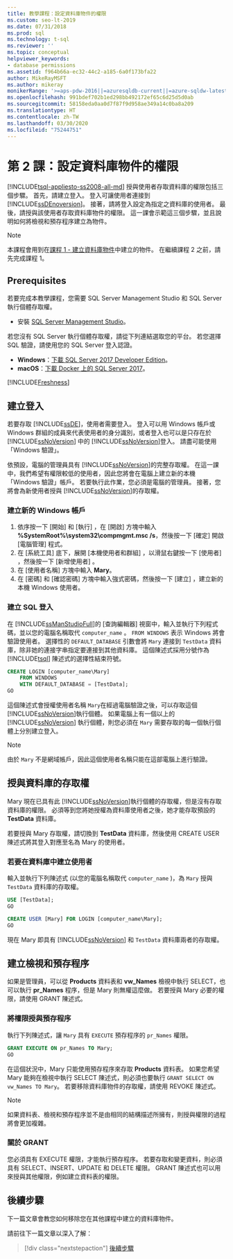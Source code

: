 ```yaml
---
title: 教學課程：設定資料庫物件的權限
ms.custom: seo-lt-2019
ms.date: 07/31/2018
ms.prod: sql
ms.technology: t-sql
ms.reviewer: ''
ms.topic: conceptual
helpviewer_keywords:
- database permissions
ms.assetid: f964b66a-ec32-44c2-a185-6a0f173bfa22
author: MikeRayMSFT
ms.author: mikeray
monikerRange: '>=aps-pdw-2016||=azuresqldb-current||=azure-sqldw-latest||>=sql-server-2016||=sqlallproducts-allversions||>=sql-server-linux-2017||=azuresqldb-mi-current'
ms.openlocfilehash: 991bdef702b1ed298bb492172ef65c6d25d5d0ab
ms.sourcegitcommit: 58158eda0aa0d7f87f9d958ae349a14c0ba8a209
ms.translationtype: HT
ms.contentlocale: zh-TW
ms.lasthandoff: 03/30/2020
ms.locfileid: "75244751"
---
```

# <a name="lesson-2-configure-permissions-on-database-objects"></a>第 2 課：設定資料庫物件的權限
[!INCLUDE[tsql-appliesto-ss2008-all-md](../includes/tsql-appliesto-ss2008-all-md.md)]
授與使用者存取資料庫的權限包括三個步驟。 首先，請建立登入。 登入可讓使用者連接到 [!INCLUDE[ssDEnoversion](../includes/ssdenoversion-md.md)]。 接著，請將登入設定為指定之資料庫的使用者。 最後，請授與該使用者存取資料庫物件的權限。 這一課會示範這三個步驟，並且說明如何將檢視和預存程序建立為物件。  

  >[!NOTE]
  > 本課程會用到在[課程 1 - 建立資料庫物件](lesson-1-creating-database-objects.md)中建立的物件。 在繼續課程 2 之前，請先完成課程 1。 

## <a name="prerequisites"></a>Prerequisites
若要完成本教學課程，您需要 SQL Server Management Studio 和 SQL Server 執行個體存取權。 

- 安裝 [SQL Server Management Studio](https://docs.microsoft.com/sql/ssms/download-sql-server-management-studio-ssms)。

若您沒有 SQL Server 執行個體存取權，請從下列連結選取您的平台。 若您選擇 SQL 驗證，請使用您的 SQL Server 登入認證。
- **Windows**：[下載 SQL Server 2017 Developer Edition](https://www.microsoft.com/sql-server/sql-server-downloads)。
- **macOS**：[下載 Docker 上的 SQL Server 2017](https://docs.microsoft.com/sql/linux/quickstart-install-connect-docker)。

[!INCLUDE[Freshness](../includes/paragraph-content/fresh-note-steps-feedback.md)]

## <a name="create-a-login"></a>建立登入
若要存取 [!INCLUDE[ssDE](../includes/ssde-md.md)]，使用者需要登入。 登入可以用 Windows 帳戶或 Windows 群組的成員來代表使用者的身分識別，或者登入也可以是只存在於 [!INCLUDE[ssNoVersion](../includes/ssnoversion-md.md)] 中的 [!INCLUDE[ssNoVersion](../includes/ssnoversion-md.md)]登入。 請盡可能使用「Windows 驗證」。  
  
依預設，電腦的管理員具有 [!INCLUDE[ssNoVersion](../includes/ssnoversion-md.md)]的完整存取權。 在這一課中，我們希望有權限較低的使用者，因此您將會在電腦上建立新的本機「Windows 驗證」帳戶。 若要執行此作業，您必須是電腦的管理員。 接著，您將會為新使用者授與 [!INCLUDE[ssNoVersion](../includes/ssnoversion-md.md)]的存取權。  
  
### <a name="create-a-new-windows-account"></a>建立新的 Windows 帳戶  
  
1.  依序按一下 [開始]  和 [執行]  ，在 [開啟]  方塊中輸入 **%SystemRoot%\system32\compmgmt.msc /s**，然後按一下 [確定]  開啟 [電腦管理] 程式。 
2.  在 [系統工具]  底下，展開 [本機使用者和群組]  ，以滑鼠右鍵按一下 [使用者]  ，然後按一下 [新增使用者]  。    
3.  在 [使用者名稱]  方塊中輸入 **Mary**。    
4.  在 [密碼]  和 [確認密碼]  方塊中輸入強式密碼，然後按一下 [建立]  ，建立新的本機 Windows 使用者。  
  
### <a name="create-a-sql-login"></a>建立 SQL 登入  

在 [!INCLUDE[ssManStudioFull](../includes/ssmanstudiofull-md.md)]的 [查詢編輯器] 視窗中，輸入並執行下列程式碼，並以您的電腦名稱取代 `computer_name` 。 `FROM WINDOWS` 表示 Windows 將會驗證使用者。 選擇性的 `DEFAULT_DATABASE` 引數會將 `Mary` 連接到 `TestData` 資料庫，除非她的連接字串指定要連接到其他資料庫。 這個陳述式採用分號作為 [!INCLUDE[tsql](../includes/tsql-md.md)] 陳述式的選擇性結束符號。
  
  ```sql  
  CREATE LOGIN [computer_name\Mary]  
      FROM WINDOWS  
      WITH DEFAULT_DATABASE = [TestData];  
  GO  
  ```  
  
  這個陳述式會授權使用者名稱 `Mary`在經過電腦驗證之後，可以存取這個 [!INCLUDE[ssNoVersion](../includes/ssnoversion-md.md)]執行個體。 如果電腦上有一個以上的 [!INCLUDE[ssNoVersion](../includes/ssnoversion-md.md)] 執行個體，則您必須在 `Mary` 需要存取的每一個執行個體上分別建立登入。    
  > [!NOTE]  
  > 由於 `Mary` 不是網域帳戶，因此這個使用者名稱只能在這部電腦上進行驗證。 


## <a name="grant-access-to-a-database"></a>授與資料庫的存取權
Mary 現在已具有此 [!INCLUDE[ssNoVersion](../includes/ssnoversion-md.md)]執行個體的存取權，但是沒有存取資料庫的權限。 必須等到您將她授權為資料庫使用者之後，她才能存取預設的 **TestData** 資料庫。  
  
若要授與 Mary 存取權，請切換到 **TestData** 資料庫，然後使用 CREATE USER 陳述式將其登入對應至名為 Mary 的使用者。  
  
### <a name="to-create-a-user-in-a-database"></a>若要在資料庫中建立使用者  
  
輸入並執行下列陳述式 (以您的電腦名稱取代 `computer_name` )，為 `Mary` 授與 `TestData` 資料庫的存取權。
  
 ```sql  
 USE [TestData];  
 GO  
 
 CREATE USER [Mary] FOR LOGIN [computer_name\Mary];  
 GO    
 ```  
  
 現在 Mary 即具有 [!INCLUDE[ssNoVersion](../includes/ssnoversion-md.md)] 和 `TestData` 資料庫兩者的存取權。  


## <a name="create-views-and-stored-procedures"></a>建立檢視和預存程序
如果是管理員，可以從 **Products** 資料表和 **vw_Names** 檢視中執行 SELECT，也可以執行 **pr_Names** 程序，但是 Mary 則無權這麼做。 若要授與 Mary 必要的權限，請使用 GRANT 陳述式。  

### <a name="grant-permission-to-stored-procedure"></a>將權限授與預存程序  
執行下列陳述式，讓 `Mary` 具有 `EXECUTE` 預存程序的 `pr_Names` 權限。
  
  ```sql  
  GRANT EXECUTE ON pr_Names TO Mary;  
  GO  
  ```  
  
在這個狀況中，Mary 只能使用預存程序來存取 **Products** 資料表。 如果您希望 Mary 能夠在檢視中執行 SELECT 陳述式，則必須也要執行 `GRANT SELECT ON vw_Names TO Mary`。 若要移除資料庫物件的存取權，請使用 REVOKE 陳述式。  
  
> [!NOTE]  
> 如果資料表、檢視和預存程序並不是由相同的結構描述所擁有，則授與權限的過程將會更加複雜。  
  
### <a name="about-grant"></a>關於 GRANT  
您必須具有 EXECUTE 權限，才能執行預存程序。 若要存取和變更資料，則必須具有 SELECT、INSERT、UPDATE 和 DELETE 權限。 GRANT 陳述式也可以用來授與其他權限，例如建立資料表的權限。  
  
## <a name="next-steps"></a>後續步驟
下一篇文章會教您如何移除您在其他課程中建立的資料庫物件。 

請前往下一篇文章以深入了解：
> [!div class="nextstepaction"]
>[後續步驟](lesson-3-deleting-database-objects.md)
  
